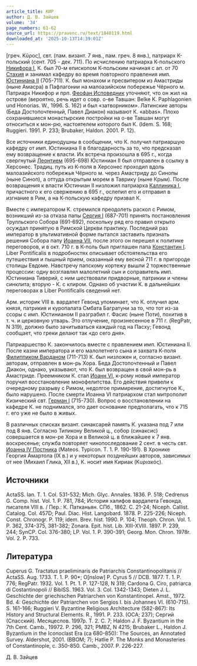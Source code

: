 ```yaml
---
article_title: КИР
author: Д. В. Зайцев
volume: '34'
page_numbers: 61-62
source_url: https://pravenc.ru/text/1840119.html
downloaded_at: '2025-10-13T14:39:01Z'
---
```


[греч. Κῦρος], свт. (пам. визант. 7 янв., пам. греч. 8 янв.), патриарх К-польский (сент. 705 - дек. 711). По исчислению патриарха К-польского [Никифора I](<https://pravenc.ru/text/Никифор I.html>), К. был 70-м епископом К-польским начиная с ап. от 70 [Стахия](https://pravenc.ru/text/Стахий.html) и занимал кафедру во время повторного правления имп. [Юстиниана II](<https://pravenc.ru/text/Юстиниана II.html>) (705-711). К. был монахом и пресвитером из Амастриды (ныне Амасра) в Пафлагонии на малоазийском побережье Чёрного м. Патриарх Никифор и прп. [Феофан Исповедник](<https://pravenc.ru/text/Феофан Исповедник.html>) уточняют, что он жил на острове (вероятно, речь идет о совр. о-ве Тавшан: Belke K. Paphlagonien und Honorias. W., 1996. S. 162) и был «затворником». Латинские авторы (Беда Достопочтенный, Павел Диакон) называют К. «abbas». Плохо сохранившиеся монастырские постройки на о-ве Тавшан могут относиться к мон-рю, настоятелем которого был К. (Idem. S. 168; Ruggieri. 1991. P. 233; Brubaker, Haldon. 2001. P. 12).

Все источники единодушны в сообщении, что К. получил патриаршую кафедру от имп. Юстиниана II в благодарность за то, что предсказал ему возвращение к власти. Их встреча произошла в 695 г., когда свергнутый [Леонтием](https://pravenc.ru/text/Леонтием.html) (695-698) Юстиниан II был отправлен в ссылку в Херсонес. Традиц. путь из К-поля в Херсонес проходил вдоль малоазийского побережья Чёрного м. через Амастриду до Синопы (ныне Синоп), а оттуда открытым морем в Таврику (ныне Крым). После возвращения к власти Юстиниан II низложил патриарха [Каллиника I](<https://pravenc.ru/text/Каллиника I.html>), причастного к его свержению в 695 г., ослепил его и отправил в изгнание в Рим, а на К-польскую кафедру призвал К.

Вместе с императором К. стремился преодолеть раскол с Римом, возникший из-за отказа папы [Сергия I](<https://pravenc.ru/text/Сергия I.html>) (687-701) принять постановления Трулльского Собора (691-692), поскольку ряд его правил открыто осуждал принятую в Римской Церкви практику. Последний раз император в ультимативной форме пытался заставить признать решения Собора папу [Иоанна VII](<https://pravenc.ru/text/Иоанна VII.html>), после этого он перешел к политике переговоров, и в окт. 710 г. в К-поль был приглашен папа [Константин I](<https://pravenc.ru/text/Константин I.html>). Liber Pontificalis в подробностях описывает обстоятельства его путешествия и пышный прием, оказанный ему весной 711 г. в пригороде столицы Евдоме. Навстречу папскому кортежу вышли 2 торжественные процессии: одну возглавлял малолетний сын и соправитель имп. Юстиниана Тиверий, с ним шествовали придворные, патрикии и члены синклита; вторую - К. с клиром. Однако об участии К. в дальнейших переговорах в Liber Pontificalis сведений нет.

Арм. историк VIII в. вардапет Гевонд упоминает, что К. отлучил арм. князя, патрикия и куропалата Смбата Багратуни за то, что тот из-за ссоры с имп. Юстинианом II разграбил г. Фасис (ныне Поти), похитив в т. ч. и церковную утварь. Это отлучение, произнесенное в 711 г. (RegPatr, N 319), должно было зачитываться каждый год на Пасху; Гевонд сообщает, что греки делают так «до сего дня».

Патриаршество К. закончилось вместе с правлением имп. Юстиниана II. После казни императора и его малолетнего сына и захвата К-поля [Филиппиком Варданом](<https://pravenc.ru/text/Филиппиком Варданом.html>) (711-713) К. был низложен и, согласно визант. авторам, отправлен в мон-рь Хора. Беда Достопочтенный и Павел Диакон, однако, указывают, что К. был возвращен в свой мон-рь в Амастриде. Преемником К. стал [Иоанн VI](<https://pravenc.ru/text/Иоанн VI.html>), к-рому новый император поручил восстановление монофелитства. Его действия привели к очередному разрыву с Римом, недолгое примирение, достигнутое К., было нарушено. После смерти Иоанна VI патриархом стал митрополит Кизический свт. [Герман I](<https://pravenc.ru/text/Герман I.html>) (715-730). Вопрос о восстановлении на кафедре К. не поднимался, это дает основание предполагать, что к 715 г. его уже не было в живых.

В различных списках визант. синаксарей память К. указана под 7 или под 8 янв. Согласно Типикону Великой ц., собор (синаксис) совершается в мон-ре Хора и в Великой ц. в ближайшее к 7 янв. воскресенье; служба повторяет чинопоследование 2 сент. в честь свт. [Иоанна IV Постника](<https://pravenc.ru/text/Иоанна IV Постника.html>) (Mateos. Typicon. T. 1. P. 190-191). В Хронике Георгия Амартола (IX в.) и у некоторых позднейших авторов, зависимых от нее (Михаил Глика, XII в.), К. носит имя Кириак (Κυριακός).

## Источники

ActaSS. Ian. T. 1. Col. 531-532; Mich. Glyc. Annales. 1836. P. 518; Cedrenus G. Comp. hist. Vol. 1. P. 781, 784; История халифов вардапета Гевонда, писателя VIII в. / Пер.: К. Патканьян. СПб., 1862. С. 21-24; Niceph. Callist. Catalog. Col. 457D; Paul. Diac. Hist. Langobard. 1878. P. 225-226; Niceph. Const. Chronogr. P. 119; idem. Brev. hist. 1990. P. 104; Theoph. Chron. Vol. 1. P. 362, 374-375, 381-382; Zonara. Epit. hist. Lib. XIII-XVIII. 1897. P. 239, 244; SynCP. Col. 376-380; LP. Vol. 1. P. 390-391; Georg. Mon. Chron. 1978r. Vol. 2. P. 733.

## Литература

Cuperus G. Tractatus praeliminaris de Patriarchis Constantinopolitanis // ActaSS. Aug. 1733. T. 1. P. 90\*; O[nslow] P. Cyrus 5 // DCB. 1877. T. 1. P. 776; RegPatr. 1932. Vol. 1. Pt. 1. P. 127-128, N 319; Cardona G. Ciro, patriarca di Costantinopoli // BiblSS. 1963. Vol. 3. Col. 1342-1343; Dieten J. L. Geschichte der griechischen Patriarchen von Konstantinopel. Amst., 1972. Bd. 4: Geschichte der Patriarchen von Sergios I. bis Johannes VI. (610-715). S. 161-166; Ruggieri V. Byzantine Religious Architecture (582-867): Its History and Structural Elements. R., 1991. P. 233. (OCA; 237); Сергий (Спасский). Месяцеслов. 1997р. T. 2. С. 7; Haldon J. F. Byzantium in the 7th Cent. Camb., 19972. P. 296, 321; PMBZ, N 4215; Brubaker L., Haldon J. Byzantium in the Iconoclast Era (ca 680-850): The Sources, an Annotated Survey. Aldershot, 2001. (BBOM; 7); Hatlie P. The Monks and Monasteries of Constantinople, c. 350-850. Camb., 2007. P. 226-227.

Д. В. Зайцев
